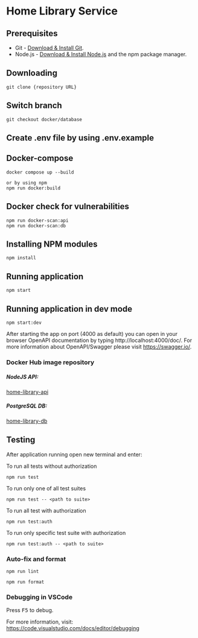 # Home Library Service

## Prerequisites

- Git - [Download & Install Git](https://git-scm.com/downloads).
- Node.js - [Download & Install Node.js](https://nodejs.org/en/download/) and the npm package manager.

## Downloading

```
git clone {repository URL}
```

## Switch branch

```
git checkout docker/database
```

## Create .env file by using .env.example

## Docker-compose

```
docker compose up --build

or by using npm
npm run docker:build
```

## Docker check for vulnerabilities

```
npm run docker-scan:api
npm run docker-scan:db
```

## Installing NPM modules

```
npm install
```

## Running application

```
npm start
```

## Running application in dev mode

```
npm start:dev
```

After starting the app on port (4000 as default) you can open
in your browser OpenAPI documentation by typing http://localhost:4000/doc/.
For more information about OpenAPI/Swagger please visit https://swagger.io/.

### Docker Hub image repository

##### NodeJS API:

[home-library-api](https://hub.docker.com/repository/docker/shoxakrshn/home-library-api/general)

##### PostgreSQL DB:

[home-library-db](https://hub.docker.com/repository/docker/shoxakrshn/home-library-db/general)

## Testing

After application running open new terminal and enter:

To run all tests without authorization

```
npm run test
```

To run only one of all test suites

```
npm run test -- <path to suite>
```

To run all test with authorization

```
npm run test:auth
```

To run only specific test suite with authorization

```
npm run test:auth -- <path to suite>
```

### Auto-fix and format

```
npm run lint
```

```
npm run format
```

### Debugging in VSCode

Press <kbd>F5</kbd> to debug.

For more information, visit: https://code.visualstudio.com/docs/editor/debugging
